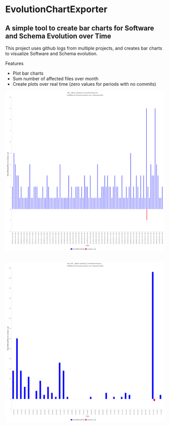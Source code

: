 # EvolutionChartExporter
## A simple tool to create bar charts for Software and Schema Evolution over Time

This project uses github logs from multiple projects, and creates bar charts to visualize Software and Schema evolution.

Features
- Plot bar charts
- Sum number of affected files over month
- Create plots over real time (zero values for periods with no commits)

![alt tag](https://github.com/FationSH/EvolutionChartExporter/blob/main/screenshot/18F__rdbms-subsetter_CommitSummary.png)
<br/><br/>

![alt tag](https://github.com/FationSH/EvolutionChartExporter/blob/main/screenshot/sum_18F__rdbms-subsetter_CommitSummary.png)
<br/><br/>
